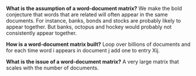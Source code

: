 **What is the assumption of a word-document matrix?**
We make the bold conjecture that words that are related will often appear in the same documents. For instance, banks, bonds and stocks are probably likely to appear together. But banks, octopus and hockey would probably not consistently appear together.

**How is a word-document matrix built?**
Loop over billions of documents and for each time word i appears in document j add one to entry Xij.

**What is the issue of a word-document matrix?**
A very large matrix that scales with the number of documents.